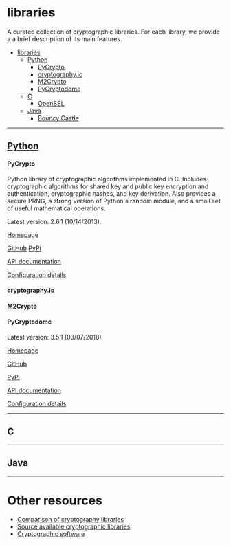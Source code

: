 # libraries

A curated collection of cryptographic libraries. For each library, we provide a
a brief description of its main features.

- [libraries](#libraries)
    - [Python](#python)
        - [PyCrypto](#pycrypto)
        - [cryptography.io](#cryptographyio)
        - [M2Crypto](#m2crypto)
        - [PyCryptodome](#pycryptodome)
    - [C](#c)
        - [OpenSSL](#openssl)
    - [Java](#java)
        - [Bouncy Castle](#bouncycastle)

------

## [Python](Python/)

#### PyCrypto 
Python library of cryptographic algorithms implemented in C.
Includes cryptographic algorithms for shared key
and public key encryption and authentication, cryptographic hashes, and key
derivation. Also provides a secure PRNG, a strong version of Python's random
module, and a small set of useful mathematical operations.

Latest version: 2.6.1 (10/14/2013).

[Homepage](https://www.dlitz.net/software/pycrypto/)

[GitHub](https://github.com/dlitz/pycrypto)
[PyPi](https://pypi.python.org/pypi/pycrypto/2.6.1)

[API documentation](https://www.dlitz.net/software/pycrypto/api/current/)

[Configuration details](Python/PyCrypto.config)

#### cryptography.io

#### M2Crypto

#### PyCryptodome

Latest version: 3.5.1 (03/07/2018)

[Homepage](https://www.pycryptodome.org/en/latest/)

[GitHub](https://github.com/Legrandin/pycryptodome)

[PyPi](https://pypi.python.org/pypi/pycryptodomex)

[API documentation](https://pycryptodome.readthedocs.io/en/latest/)

[Configuration details](Python/PyCryptodome.config)

------

## C

------

## Java

------

# Other resources

- [Comparison of cryptography libraries](https://en.wikipedia.org/wiki/Comparison_of_cryptography_libraries)
- [Source available cryptographic libraries](https://adam.shostack.org/crypto/index.html)
- [Cryptographic software](https://en.wikipedia.org/wiki/Category:Cryptographic_software)
